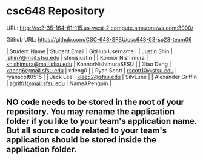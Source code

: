 # csc648 Repository


URL: http://ec2-35-164-61-115.us-west-2.compute.amazonaws.com:3000/

Github URL: https://github.com/CSC-648-SFSU/csc648-03-sp23-team06


| Student Name          | Student Email               | GitHub Username       |
| Justin Shin           | jshin7@mail.sfsu.edu        | shinjsjustin          |
| Konnor Nishimura      | knishimura@mail.sfsu.edu    | KonnorNishimuraSFSU   |
| Xiao Deng             | xdeng6@mail.sfsu.edu        | xdeng0                |
| Ryan Scott            | rscott10@sfsu.edu           | ryanscott0515         |
| Jack Lee              | klee52@sfsu.edu             | SilvLune              |
| Alexander Griffin     | agriffi1@mail.sfsu.edu      | NameAPenguin          |

## NO code needs to be stored in the root of your repository. You may rename the application folder if you like to your team's application name. But all source code related to your team's application should be stored inside the application folder.
